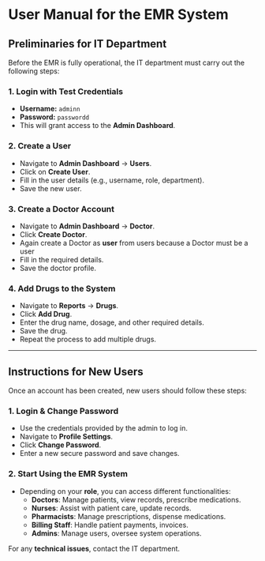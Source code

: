 # **User Manual for the EMR System**

## **Preliminaries for IT Department**
Before the EMR is fully operational, the IT department must carry out the following steps:

### **1. Login with Test Credentials**
- **Username:** `adminn`
- **Password:** `passwordd`
- This will grant access to the **Admin Dashboard**.

### **2. Create a User**
- Navigate to **Admin Dashboard** → **Users**.
- Click on **Create User**.
- Fill in the user details (e.g., username, role, department).
- Save the new user.

### **3. Create a Doctor Account**
- Navigate to **Admin Dashboard** → **Doctor**.
- Click **Create Doctor**.
- Again create a Doctor as **user** from users because a Doctor must be a user
- Fill in the required details.
- Save the doctor profile.

### **4. Add Drugs to the System**
- Navigate to **Reports** → **Drugs**.
- Click **Add Drug**.
- Enter the drug name, dosage, and other required details.
- Save the drug.
- Repeat the process to add multiple drugs.

---

## **Instructions for New Users**
Once an account has been created, new users should follow these steps:

### **1. Login & Change Password**
- Use the credentials provided by the admin to log in.
- Navigate to **Profile Settings**.
- Click **Change Password**.
- Enter a new secure password and save changes.

### **2. Start Using the EMR System**
- Depending on your **role**, you can access different functionalities:
  - **Doctors**: Manage patients, view records, prescribe medications.
  - **Nurses**: Assist with patient care, update records.
  - **Pharmacists**: Manage prescriptions, dispense medications.
  - **Billing Staff**: Handle patient payments, invoices.
  - **Admins**: Manage users, oversee system operations.

For any **technical issues**, contact the IT department.